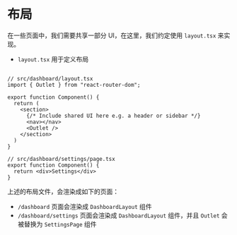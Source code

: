 # 布局

在一些页面中，我们需要共享一部分 UI，在这里，我们约定使用 `layout.tsx`  来实现。

- `layout.tsx` 用于定义布局

```tsx

// src/dashboard/layout.tsx
import { Outlet } from "react-router-dom";

export function Component() {
  return (
    <section>
      {/* Include shared UI here e.g. a header or sidebar */}
      <nav></nav>
      <Outlet />
    </section>
  )
}
```

```tsx
// src/dashboard/settings/page.tsx
export function Component() {
  return <div>Settings</div>
}
```

上述的布局文件，会渲染成如下的页面：

- `/dashboard` 页面会渲染成 `DashboardLayout` 组件
- `/dashboard/settings` 页面会渲染成 `DashboardLayout` 组件，并且 `Outlet` 会被替换为 `SettingsPage` 组件
